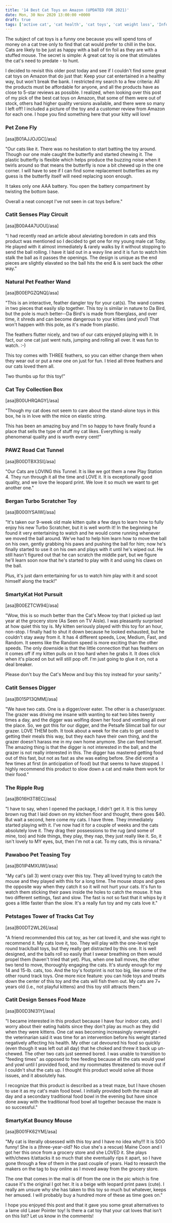 ```yaml
---
title: '14 Best Cat Toys on Amazon (UPDATED FOR 2021)'
date: Mon, 30 Nov 2020 13:00:00 +0000
draft: true
tags: ['active cat', 'cat health', 'cat toys', 'cat weight loss', 'Information', 'play time']
---
```


The subject of cat toys is a funny one because you will spend tons of money on a cat tree only to find that cat would prefer to chill in the box. Cats are likely to be just as happy with a ball of tin foil as they are with a stuffed mouse. The secret is simple: A great cat toy is one that stimulates the cat's need to predate - to hunt.

I decided to revisit this older post today and see if I couldn't find some great cat toys on Amazon that do just that: Keep your cat entertained in a healthy way, but won't break the bank. I restricted my search to a few criteria: All the products must be affordable for anyone, and all the products have as close to 5-star reviews as possible. I realized, when looking over this post of my pick of the best cat toys on Amazon, that some of them were out of stock, others had higher quality versions available, and there were so many I left off! I included a picture of the toy and a customer review from Amazon for each one. I hope you find something here that your kitty will love!

### Pet Zone Fly

\[asa\]B01AJJOJGC\[/asa\]

"Our cats like it. There was no hesitation to start batting the toy around. Though our one male caught the butterfly and started chewing it. The plastic butterfly is flexible which helps produce the buzzing noise when it twirls around so that means the butterfly is now a bit chewed up in the one corner. I will have to see if I can find some replacement butterflies as my guess is the butterfly itself will need replacing soon enough.

It takes only one AAA battery. You open the battery compartment by twisting the bottom base.

Overall a neat concept I've not seen in cat toys before."

### Catit Senses Play Circuit

\[asa\]B00A4A7UOU\[/asa\]

"I had recently read an article about aleviating boredom in cats and this product was mentioned so I decided to get one for my young male cat Toby. He played with it almost immediately & rarely walks by it without stopping to send the ball rolling. I have it laid out in a wavy line and it is fun to watch him stalk the ball as it passes the openings. The design is unique as the end pieces are slightly elavated so the ball hits the end & is sent back the other way."

### Natural Pet Feather Wand

\[asa\]B00EPGZQNQ\[/asa\]

"This is an interactive, feather dangler toy for your cat(s). The wand comes in two pieces that easily slip together. This toy is similar in nature to Da Bird, but the pole is much better--Da Bird's is made from fiberglass, and over time, it shreds and can become dangerous to your kitties (and you!) That won't happen with this pole, as it's made from plastic.

The feathers flutter nicely, and two of our cats enjoyed playing with it. In fact, our one cat just went nuts, jumping and rolling all over. It was fun to watch. :-)

This toy comes with THREE feathers, so you can either change them when they wear out or put a new one on just for fun. I tried all three feathers and our cats loved them all.

Two thumbs up for this toy!"

### Cat Toy Collection Box

\[asa\]B00UHRQAGY\[/asa\]

"Though my cat does not seem to care about the stand-alone toys in this box, he is in love with the mice on elastic string.

This has been an amazing buy and I'm so happy to have finally found a place that sells the type of stuff my cat likes. Everything is really phenomenal quality and is worth every cent!"

### PAWZ Road Cat Tunnel

\[asa\]B00DTBX3SI\[/asa\]

"Our Cats are LOVING this Tunnel. It is like we got them a new Play Station 4. They run through it all the time and LOVE it. It is exceptionally good quality, and we love the leopard print. We love it so much we want to get another one."

### Bergan Turbo Scratcher Toy

\[asa\]B000IYSAIW\[/asa\]

"It's taken our 9-week old male kitten quite a few days to learn how to fully enjoy his new Turbo Scratcher, but it is well worth it! In the beginning he found it very entertaining to watch and he would come running whenever we moved the ball around. We've had to help him learn how to move the ball on his own, gently grabbing his paws and pushing the ball for him; now he's finally started to use it on his own and plays with it until he's wiped out. He still hasn't figured out that he can scratch the middle part, but we figure he'll learn soon now that he's started to play with it and using his claws on the ball.

Plus, it's just darn entertaining for us to watch him play with it and scoot himself along the track!"

### SmartyKat Hot Pursuit

\[asa\]B00EZTCW94\[/asa\]

"Wow, this is so much better than the Cat's Meow toy that I picked up last year at the grocery store (As Seen on TV Aisle). I was pleasantly surprised at how quiet this toy is. My kitten seriously played with this toy for an hour, non-stop. I finally had to shut it down because he looked exhausted, but he couldn't stay away from it. It has 4 different speeds, Low, Medium, Fast, and Random. It seems like the Random speed is more exciting than the other speeds. The only downside is that the little connection that has feathers on it comes off if my kitten pulls on it too hard when he grabs it. It does click when it's placed on but will still pop off. I'm just going to glue it on, not a deal breaker.

Please don't buy the Cat's Meow and buy this toy instead for your sanity."

### Catit Senses Digger

\[asa\]B015P13QMM\[/asa\]

"We have two cats. One is a digger/over eater. The other is a chaser/grazer. The grazer was driving me insane with wanting to eat two bites twenty times a day, and the digger was wolfing down her food and vomiting all over the place. So, we got this for our digger, and the Petsafe Slimcat ball for our grazer. LOVE THEM both. It took about a week for the cats to get used to getting their meals this way, but they each have their own thing, and the grazer doesn't harass me in my own home anymore. She can feed herself. The amazing thing is that the digger is not interested in the ball, and the grazer is not really interested in this. The digger has mastered getting food out of this fast, but not as fast as she was eating before. She did vomit a few times at first (in anticipation of food) but that seems to have stopped. I highly recommend this product to slow down a cat and make them work for their food."

### The Ripple Rug

\[asa\]B016H3T8EC\[/asa\]

"I have to say, when I opened the package, I didn't get it. It is this lumpy brown rug that I laid down on my kitchen floor and thought, there goes $40. But wait a second, here come my cats. I have three. They immediately started playing with it. I've now had it for a couple of weeks and the cats absolutely love it. They drag their possessions to the rug (and some of mine, too) and hide things, they play, they nap, they just really like it. So, it isn't lovely to MY eyes, but, then I'm not a cat. To my cats, this is nirvana."

### Pawaboo Pet Teasing Toy

\[asa\]B01IP4MXUW\[/asa\]

"My cat's (all 3) went crazy over this toy. They all loved trying to catch the mouse and they played with this for a long time. The mouse stops and goes the opposite way when they catch it so it will not hurt your cats. It's fun to watch them sticking their paws inside the holes to catch the mouse. It has two different settings, fast and slow. The fast is not so fast that it whips by it goes a little faster than the slow. It's a really fun toy and my cats love it."

### Petstages Tower of Tracks Cat Toy

\[asa\]B00DT2WL26\[/asa\]

"A friend recommended this cat toy, as her cat loved it, and she was right to recommend it. My cats love it, too. They will play with the one-level type round track/ball toys, but they really get distracted by this one. It is well designed, and the balls roll so easily that I swear breathing on them would propel them (haven't tried that yet). Plus, when one ball moves, the other two tend to move, thoroughly engaging the cats. It's sturdy enough for my 14 and 15-lb. cats, too. And the toy's footprint is not too big, like some of the other round track toys. One more nice feature: you can hide toys and treats down the center of this toy and the cats will fish them out. My cats are 7+ years old (i.e., not playful kittens) and this toy still attracts them."

### Catit Design Senses Food Maze

\[asa\]B00D3NI31Y\[/asa\]

"I became interested in this product because I have four indoor cats, and I worry about their eating habits since they don't play as much as they did when they were kittens. One cat was becoming increasingly overweight - the veterinarian said it was time for an intervention before his weight started negatively affecting his health. My other cat devoured his food so quickly (even though it was left out all day) that he choked and threw it back up un-chewed. The other two cats just seemed bored. I was unable to transition to "feeding times" as opposed to free feeding because all the cats would yowl and yowl until I provided food, and my roommates threatened to move out if I couldn't shut the cats up. I thought this product would solve all those issues, and it absolutely has.

I recognize that this product is described as a treat maze, but I have chosen to use it as my cat's main food bowl. I initially provided both the maze all day and a secondary traditional food bowl in the evening but have since done away with the traditional food bowl all together because the maze is so successful."

### SmartyKat Bouncy Mouse

\[asa\]B001FK62YM\[/asa\]

"My cat is literally obsessed with this toy and I have no idea why!!! It is SOO funny! She is a (three-year-old? No clue she's a rescue) Maine Coon and I got her this once from a grocery store and she LOVED it. She plays with/chews it/attacks it so much that she eventually rips it apart, so I have gone through a few of them in the past couple of years. Had to research the makers on the tag to buy online as I moved away from the grocery store.

The one that comes in the mail is dif from the one in the pic which is fine cause it's the original I got her. It is a beige with leopard print paws (cute). I really am unsure why she has taken to this toy so much but whatever, keeps her amused. I will probably buy a hundred more of these as time goes on."

I hope you enjoyed this post and that it gave you some great alternatives to a lame old Laser Pointer toy! Is there a cat toy that your cat loves that isn't on this list? Let us know in the comments!
